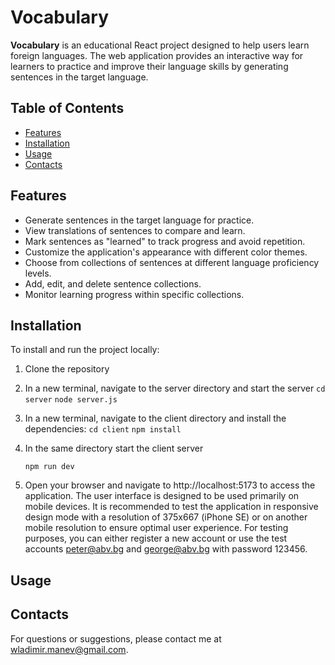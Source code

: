 # Vocabulary

**Vocabulary** is an educational React project designed to help users learn foreign languages. The web application provides an interactive way for learners to practice and improve their language skills by generating sentences in the target language.

## Table of Contents

- [Features](#features)
- [Installation](#installation)
- [Usage](#usage)
- [Contacts](#contacts)

## Features

- Generate sentences in the target language for practice.
- View translations of sentences to compare and learn.
- Mark sentences as "learned" to track progress and avoid repetition.
- Customize the application's appearance with different color themes.
- Choose from collections of sentences at different language proficiency levels.
- Add, edit, and delete sentence collections.
- Monitor learning progress within specific collections.

## Installation

To install and run the project locally:

1. Clone the repository


2. In a new terminal, navigate to the server directory and start the server
   `cd server`
   `node server.js`
   
3. In a new terminal, navigate to the client directory and install the dependencies:
   `cd client`
   `npm install`

5. In the same directory start the client server

   `npm run dev`

6. Open your browser and navigate to http://localhost:5173 to access the application. The user interface is designed to be used primarily on mobile devices. It is recommended to test the application in responsive design mode with a resolution of 375x667 (iPhone SE) or on another mobile resolution to ensure optimal user experience. For testing purposes, you can either register a new account or use the test accounts peter@abv.bg and george@abv.bg with password 123456.

## Usage

## Contacts

For questions or suggestions, please contact me at wladimir.manev@gmail.com.
